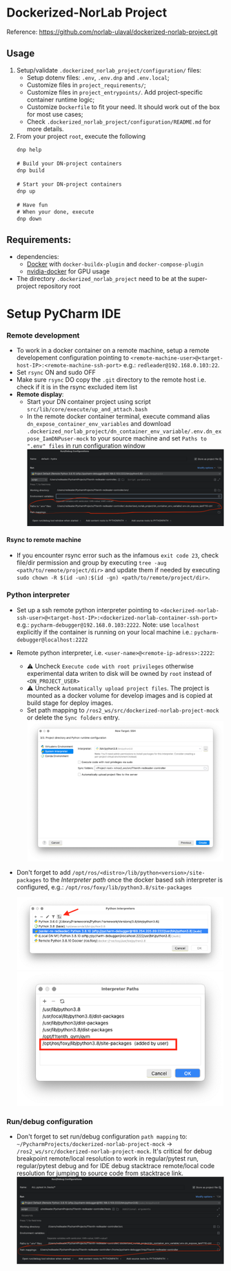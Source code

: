 # Dockerized-NorLab Project
Reference: https://github.com/norlab-ulaval/dockerized-norlab-project.git

## Usage

1. Setup/validate `.dockerized_norlab_project/configuration/` files: 
   - Setup dotenv files: `.env`, `.env.dnp` and `.env.local`;
   - Customize files in `project_requirements/`;
   - Customize files in `project_entrypoints/`. Add
      project-specific container runtime logic;
   - Customize `Dockerfile` to fit your need. It should work out of the box for most use cases;
   - Check `.dockerized_norlab_project/configuration/README.md` for more details.
2. From your project `root`, execute the following
   ```shell
   dnp help 
   
   # Build your DN-project containers 
   dnp build 
   
   # Start your DN-project containers 
   dnp up
   
   # Have fun
   # When your done, execute 
   dnp down
   ```

## Requirements:

- dependencies:
    - [Docker](https://docs.docker.com/engine/install/ubuntu/#install-using-the-repository) with
      `docker-buildx-plugin` and `docker-compose-plugin`
    - [nvidia-docker](https://github.com/NVIDIA/nvidia-docker) for GPU usage
- The directory `.dockerized_norlab_project` need to be at the super-project repository root

# Setup PyCharm IDE

### Remote development
- To work in a docker container on a remote machine, setup a remote developement configuration pointing to `<remote-machine-user>@<target-host-IP>:<remote-machine-ssh-port>` e.g.: `redleader@192.168.0.103:22`.
- Set `rsync` ON and sudo OFF
- Make sure `rsync` DO copy the `.git` directory to the remote host i.e. check if it is in the rsync excluded item list 
- **Remote display**:
  - Start your DN container project using script `src/lib/core/execute/up_and_attach.bash`
  - In the remote docker container terminal, execute command alias `dn_expose_container_env_variables` and download `.dockerized_norlab_project/dn_container_env_variable/.env.dn_expose_IamDNPuser-mock`  to your source machine
   and set `Paths to ".env" files` in run configuration window 
    ![set_interpreter_env.png](visual/set_run_config_env.png)

#### Rsync to remote machine
- If you encounter rsync error such as the infamous `exit code 23`, check file/dir permission and group by executing `tree -aug <path/to/remote/project/dir>` and update them if needed by executing `sudo chown -R $(id -un):$(id -gn) <path/to/remote/project/dir>`. 

### Python interpreter
- Set up a ssh remote python interpreter pointing to `<dockerized-norlab-ssh-user>@<target-host-IP>:<dockerized-norlab-container-ssh-port>` e.g.: `pycharm-debugger@192.168.0.103:2222`. Note: use `localhost` explicitly if the container is running on your local machine i.e.: `pycharm-debugger@localhost:2222`
- Remote python interpreter, i.e. `<user-name>@<remote-ip-adress>:2222`:
  - ⚠️ Uncheck `Execute code with root privileges` otherwise experimental data writen to disk will be owned by `root` instead of `<DN_PROJECT_USER>`
  - ⚠️ Uncheck `Automatically upload project files`. The project is mounted as a docker volume for develop images and is copied at build stage for deploy images.
  - Set path mapping to `/ros2_ws/src/dockerized-norlab-project-mock` or delete the `Sync folders` entry.
  ![python_interpreter_final_setup.png](visual/python_interpreter_final_setup.png)
- Don't forget to add `/opt/ros/<distro>/lib/python<version>/site-packages` to the _Interpreter
  path_ once the docker based ssh interpreter is configured,
  e.g.: `/opt/ros/foxy/lib/python3.8/site-packages`

  ![python_interpreter.png](visual/python_interpreter.png)
  ![interpreter_path.png](visual/interpreter_path.png)

### Run/debug configuration 

- Don't forget to set run/debug configuration `path mapping` to: `~/PycharmProjects/dockerized-norlab-project-mock` -> `/ros2_ws/src/dockerized-norlab-project-mock`. It's critical for debug breakpoint remote/local resolution to work in regular/pytest run, regular/pytest debug and for IDE debug stacktrace remote/local code resolution for jumping to source code from stacktrace link.
  ![img.png](visual/run_config_panel.png)
